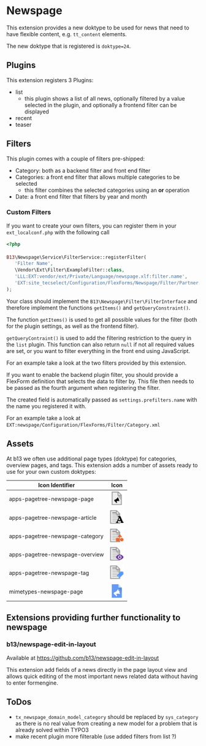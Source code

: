 # Newspage

This extension provides a new doktype to be used for news that need to have flexible content, e.g. `tt_content` elements.

The new doktype that is registered is `doktype=24`.


## Plugins

This extension registers 3 Plugins:
- list
    - this plugin shows a list of all news, optionally filtered by a value selected in the plugin, and optionally a frontend filter can be displayed
- recent
- teaser

## Filters

This plugin comes with a couple of filters pre-shipped:
- Category: both as a backend filter and front end filter
- Categories: a front end filter that allows multiple categories to be selected
    - this filter combines the selected categories using an **or** operation
- Date: a front end filter that filters by year and month

### Custom Filters

If you want to create your own filters, you can register them in your `ext_localconf.php` with the following call
 ```php
<?php

B13\Newspage\Service\FilterService::registerFilter(
    'Filter Name',                                                              // this name will be used to call the filter internally
    \Vendor\Ext\Filter\ExampleFilter::class,
    'LLL:EXT:vendor/ext/Private/Language/newspage.xlf:filter.name',             // label to use for the plugin and frontend filter
    'EXT:site_tecselect/Configuration/FlexForms/Newspage/Filter/Partner.xml'    // optional flexform definition for a backend filter
);
```

Your class should implement the `B13\Newspage\Filter\FilterInterface` and therefore implement the functions `getItems()` and `getQueryConstraint()`.

The function `getItems()` is used to get all possible values for the filter (both for the plugin settings, as well as the frontend filter).

`getQueryContraint()` is used to add the filtering restriction to the query in the `list` plugin. This function can also return `null` if not all required values are set, or you want to filter everything in the front end using JavaScript.

For an example take a look at the two filters provided by this extension.

If you want to enable the backend plugin filter, you should provide a FlexForm definition that selects the data to filter by.
This file then needs to be passed as the fourth argument when registering the filter.

The created field is automatically passed as `settings.prefilters.name` with the name you registered it with.

For an example take a look at `EXT:newspage/Configuration/FlexForms/Filter/Category.xml`

## Assets

At b13 we often use additional page types (doktype) for categories, overview pages, and tags. This extension adds a 
number of assets ready to use for your own custom doktypes:

| Icon Identifier                 | Icon                                                                                                       |
|---------------------------------|------------------------------------------------------------------------------------------------------------|
| apps-pagetree-newspage-page     | <img src="Resources/Public/Icons/apps-pagetree-newspage-page.svg" style="width: 40px; height: 40px;"/>     |
| apps-pagetree-newspage-article  | <img src="Resources/Public/Icons/apps-pagetree-newspage-article.svg" style="width: 40px; height: 40px;"/>  |
| apps-pagetree-newspage-category | <img src="Resources/Public/Icons/apps-pagetree-newspage-category.svg" style="width: 40px; height: 40px;"/> |
| apps-pagetree-newspage-overview | <img src="Resources/Public/Icons/apps-pagetree-newspage-overview.svg" style="width: 40px; height: 40px;"/> |
| apps-pagetree-newspage-tag      | <img src="Resources/Public/Icons/apps-pagetree-newspage-tag.svg" style="width: 40px; height: 40px;"/>      |
| mimetypes-newspage-page         | <img src="Resources/Public/Icons/mimetypes-newspage-page.svg" style="width: 40px; height: 40px;"/>         |


## Extensions providing further functionality to newspage

### b13/newspage-edit-in-layout

Available at https://github.com/b13/newspage-edit-in-layout

This extension add fields of a news directly in the page layout view and allows quick editing of the most important 
news related data without having to enter formengine.

## ToDos

- `tx_newspage_domain_model_category` should be replaced by `sys_category` as there is no real value from creating a new model for a problem that is already solved within TYPO3
- make recent plugin more filterable (use added filters from list ?)

